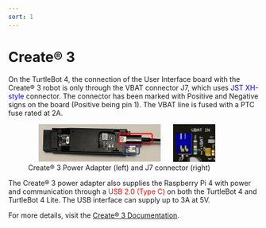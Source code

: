 ```yaml
---
sort: 1
---
```


# Create® 3

On the TurtleBot 4, the connection of the User Interface board with the Create® 3 robot is only through the VBAT connector J7, which uses <span style="color:blue">JST XH-style</span> connector. The connector has been marked with Positive and Negative signs on the board (Positive being pin 1). The VBAT line is fused with a PTC fuse rated at 2A. 

<figure>
    <img src="media/create_adapter.png" alt="Create® 3 Power Adapter" style="width: 58%; margin-right: 5%; margin-left: 5%;"/>
    <img src="media/UI_PWR.png" alt="TurtleBot 4 UI Power" style="width: 20%"/>
    <figcaption>Create® 3 Power Adapter (left) and J7 connector (right)</figcaption>
</figure>

The Create® 3 power adapter also supplies the Raspberry Pi 4 with power and communication through a <span style="color:red">USB 2.0 (Type C)</span> on both the TurtleBot 4 and TurtleBot 4 Lite. The USB interface can supply up to 3A at 5V.

For more details, visit the [Create® 3 Documentation](https://iroboteducation.github.io/create3_docs/hw/electrical/).